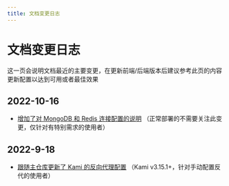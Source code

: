 ```yaml
---
title: 文档变更日志
---
```


# 文档变更日志

这一页会说明文档最近的主要变更，在更新前端/后端版本后建议参考此页的内容更新配置以达到可用或者最佳效果

## 2022-10-16

 - [增加了对 MongoDB 和 Redis 连接配置的说明](/deploy/#对-redis-配置) （正常部署的不需要关注此变更，仅针对有特别需求的使用者）

## 2022-9-18

 - [跟随主仓库更新了 Kami 的反向代理配置](/use/#反向代理前端) （Kami v3.15.1+，针对手动配置反代的使用者）
